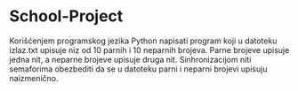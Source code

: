 # School-Project
Korišćenjem programskog jezika Python napisati program koji u datoteku izlaz.txt upisuje niz od 10 parnih i 10 neparnih brojeva. 
Parne brojeve upisuje jedna nit, a neparne brojeve upisuje druga nit. 
Sinhronizacijom niti semaforima obezbediti da se u datoteku parni i neparni brojevi upisuju naizmenično. 
